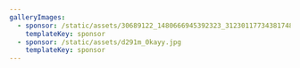 ```yaml
---
galleryImages:
  - sponsor: /static/assets/30689122_1480666945392323_3123011773438174874_n.jpg
    templateKey: sponsor
  - sponsor: /static/assets/d291m_0kayy.jpg
    templateKey: sponsor
---
```


